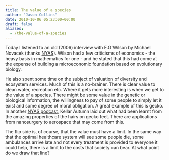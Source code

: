 ```yaml
---
title: The value of a species
author: "Jason Collins"
date: 2010-10-06 05:23:00+00:00
draft: false
aliases:
  - /the-value-of-a-species
---
```


Today I listened to an old (2006) interview with E.O Wilson by Michael Novacek (thanks [NYAS](http://www.nyas.org/Publications/Media/PodcastDetail.aspx?cid=62b7947b-c3aa-4f18-beb9-957b96b8a9ab)). Wilson had a few criticisms of economics - the heavy basis in mathematics for one - and he stated that this had come at the expense of building a microeconomic foundation based on evolutionary biology.

He also spent some time on the subject of valuation of diversity and ecosystem services. Much of this is a no-brainer. There is clear value to clean water, recreation etc. Where it gets more interesting is when we get to the value of a species. There might be some value in the genetic or biological information, the willingness to pay of some people to simply let it exist and some degree of moral obligation. A great example of this is gecko. In another [NYAS podcast](http://www.nyas.org/Publications/Media/PodcastDetail.aspx?cid=5211aa78-8b35-4c5e-9151-2eb579c8b44f), Kellar Autumn laid out what had been learnt from the amazing properties of the hairs on gecko feet. There are applications from nanosurgery to aerospace that may come from this.

The flip side is, of course, that the value must have a limit. In the same way that the optimal healthcare system will see some people die, some ambulances arrive late and not every treatment is provided to everyone it could help, there is a limit to the costs that society can bear. At what point do we draw that line?
